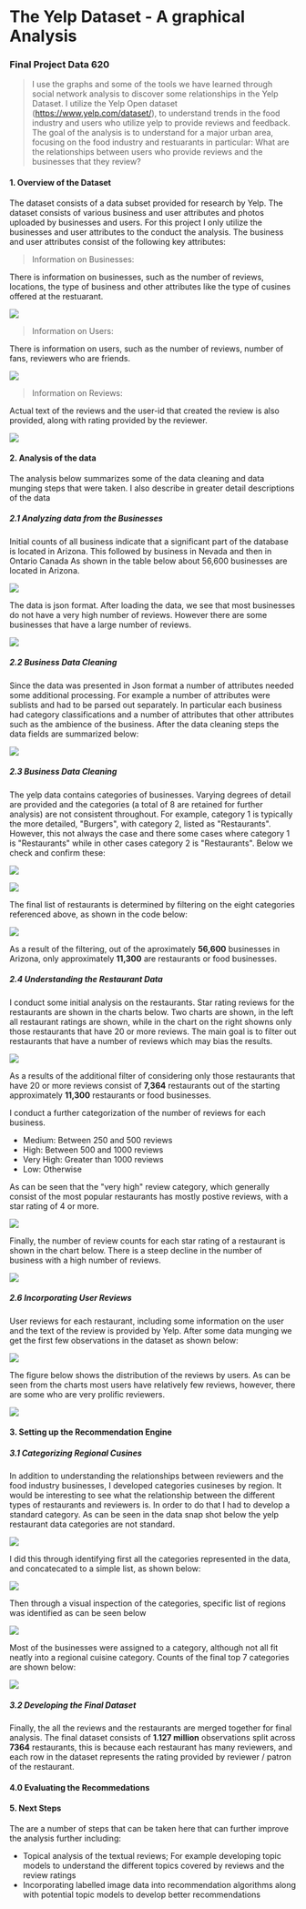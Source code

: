 # The Yelp Dataset - A graphical Analysis


### Final Project Data 620
> I use the graphs and some of the tools we have learned through social network analysis to discover some relationships in the Yelp Dataset.
I  utilize the Yelp Open dataset (https://www.yelp.com/dataset/), to understand trends in the food industry and users who utilize yelp to provide reviews and feedback. The goal of the analysis is to understand for a major urban area, focusing on the food industry and restuarants in particular: What are the relationships between users who provide reviews and the businesses that they review?  


#### 1. Overview of the Dataset

The dataset consists of a data subset provided for research by Yelp. The dataset consists of various business and user attributes and photos uploaded by businesses and users. For this project I only utilize the businesses and user attributes to the conduct the analysis. The business and user attributes consist of the following key attributes: 

> Information on Businesses:

There is information on businesses, such as the number of reviews, locations, the type of business and other attributes like the type of cusines offered at the restuarant.

![](images/business_sample.png)

> Information on Users:

There is information on users, such as the number of reviews, number of fans, reviewers who are friends.
 
![](images/users.png)

> Information on Reviews:

Actual text of the reviews and the user-id that created the review is also provided, along with rating provided by the reviewer. 

![](images/reviews.png)

#### 2. Analysis of the data
The analysis below summarizes some of the data cleaning and data munging steps that were taken. I also describe in greater detail descriptions of the data

##### 2.1 Analyzing data from the Businesses
Initial counts of all business indicate that a significant part of the database is located in Arizona. This followed by business in Nevada and then in Ontario Canada
As shown in the table below about 56,600 businesses are located in Arizona. 

![](images/business_counts.png)

The data is json format. After loading the data, we see that most businesses do not have a very high number of reviews.
However there are some businesses that have a large number of reviews. 

![](images/Business_reviews.png)


##### 2.2 Business Data Cleaning

Since the data was presented in Json format a number of attributes needed some additional processing. For example a number of 
attributes were sublists and had to be parsed out separately. In particular each business had category classifications and a number of 
attributes that other attributes such as the ambience of the business. After the data cleaning steps the data fields are summarized
below:

![](images/business_data.png) 


##### 2.3 Business Data Cleaning

The yelp data contains categories of businesses. Varying degrees of detail are provided and the categories (a total of 8 are retained for further analysis) are not consistent throughout. 
For example, category 1 is typically the more detailed, "Burgers", with category 2, listed as "Restaurants". However, this not always the case and there some cases where category 1 is "Restaurants" while in other cases category 2 is "Restaurants".
Below we check and confirm these:

![](images/rest1.png) 

![](images/rest2.png) 

The final list of restaurants is determined by filtering on the eight categories referenced above, as shown in the code below:

![](images/rest_filter.png) 


As a result of the filtering, out of the aproximately **56,600** businesses in Arizona, only approximately **11,300** are restaurants or food businesses.

##### 2.4 Understanding the Restaurant Data

I conduct some initial analysis on the restaurants. Star rating reviews for the restaurants are shown in the charts below. Two charts are shown, in the left
all restaurant ratings are shown, while in the chart on the right showns only those restaurants that have 20 or more reviews. The main goal is to filter out restaurants that have a number of reviews
which may bias the results.  

![](images/star_ratings.png) 


As a results of the additional filter of considering only those restaurants that have 20 or more reviews consist of **7,364** restaurants out of the starting approximately **11,300** restaurants or food businesses. 

I conduct a further categorization of the number of reviews for each business. 

- Medium: Between 250 and 500 reviews
- High: Between 500 and 1000 reviews
- Very High: Greater than 1000 reviews
- Low: Otherwise

As can be seen that the "very high" review category, which generally consist of the most popular restaurants has mostly postive reviews, with a star rating of 4 or more.
  

![](images/rating_by_cat.png) 


Finally, the number of review counts for each star rating of a restaurant is shown in the chart below. There is a steep decline in the number of business with a high number of reviews.


![](images/rating_review_count.png) 


##### 2.6 Incorporating User Reviews
User reviews for each restaurant, including some information on the user and the text of the review is provided by Yelp. After some data munging we get the first few observations in the dataset as shown below:

![](images/user_data.png) 

The figure below shows the distribution of the reviews by users. As can be seen from the charts most users have relatively few reviews, however, there are some who are very prolific reviewers. 

![](images/user_reviews.png) 


#### 3. Setting up the Recommendation Engine 

##### 3.1 Categorizing Regional Cusines
In addition to understanding the relationships between reviewers and the food industry businesses, I developed categories cusineses by region. It would be interesting 
to see what the relationship between the different types of restaurants and reviewers is. In order to do that I had to develop a standard category. As can be seen 
in the data snap shot below the yelp restaurant data categories are not standard. 

![](images/region_cat.png) 

I did this through identifying first all the categories represented in the data, and concatecated to a simple list, as shown below:

![](images/region_cat2.png) 

Then through a visual inspection of the categories, specific list of regions was identified as can be seen below

![](images/region_cat_defs.png) 

Most of the businesses were assigned to a category, although not all fit neatly into a regional cuisine category. Counts of the final top 7 categories are shown below:

![](images/region_cat_top5.png) 


##### 3.2 Developing the Final Dataset

Finally, the all the reviews and the restaurants are merged together for final analysis. The final dataset consists of **1.127 million** observations split across **7364** restaurants, this is because each restaurant
has many reviewers, and each row in the dataset represents the rating provided by reviewer / patron of the restaurant. 


#### 4.0 Evaluating the Recommedations 


#### 5. Next Steps

The are a number of steps that can be taken here that can further improve the analysis further including: 
- Topical analysis of the textual reviews; For example developing topic models to understand the different topics covered by reviews and the review ratings
- Incorporating labelled image data into recommendation algorithms along with potential topic models to develop better recommendations



